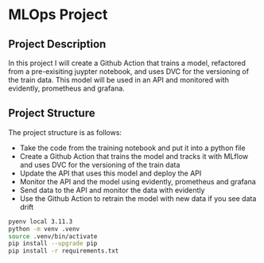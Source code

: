 # MLOps Project

## Project Description

In this project I will create a Github Action that trains a model, refactored from a pre-exisiting juypter notebook, and uses DVC for the versioning of the train data. This model will be used in an API and monitored with evidently, prometheus and grafana.

## Project Structure

The project structure is as follows:

- Take the code from the training notebook and put it into a python file 
- Create a Github Action that trains the model and tracks it with MLflow and uses DVC for the versioning of the train data
- Update the API that uses this model and deploy the API
- Monitor the API and the model using evidently, prometheus and grafana
- Send data to the API and monitor the data with evidently
- Use the Github Action to retrain the model with new data if you see data drift 

```bash
pyenv local 3.11.3
python -m venv .venv
source .venv/bin/activate
pip install --upgrade pip
pip install -r requirements.txt
``````
